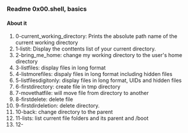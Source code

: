 ### Readme 0x00.shell, basics
#### About it
1. 0-current_working_directory: Prints the absolute path name of the current working directory
2. 1-listit: Display the conttents list of your current directory.
3. 2-bring_me_home: change my working directory to the user's home directory
4. 3-listfiles: display files in long format
5. 4-listmorefiles: dispaly files in long format including hidden files
6. 5-listfilesdigitonly: display files in long format, UIDs and hidden files
7. 6-firstdirectory: create file in tmp directory
8. 7-movethatfile: will move file from directory to another
9. 8-firstdelete: delete file
10. 9-firstdirdeletion: delete directory.
11. 10-back: change directory to the parent
12. 11-lists: list current file folders and its parent and /boot 
13. 12-  
